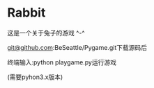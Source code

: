 # Rabbit  

这是一个关于兔子的游戏 ^-^

git@github.com:BeSeattle/Pygame.git下载源码后

终端输入:python playgame.py运行游戏

(需要pyhon3.x版本)
